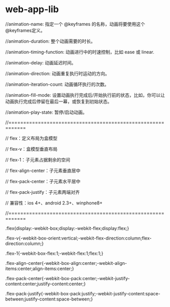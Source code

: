 # web-app-lib

//animation-name: 指定一个 @keyframes 的名称，动画将要使用这个@keyframes定义。

//animation-duration: 整个动画需要的时长。

//animation-timing-function: 动画进行中的时速控制，比如 ease 或 linear.

//animation-delay: 动画延迟时间。

//animation-direction: 动画重复执行时运动的方向。

//animation-iteration-count: 动画循环执行的次数。

//animation-fill-mode: 设置动画执行完成后/开始执行前的状态，比如，你可以让动画执行完成后停留在最后一幕，或恢复到初始状态。

//animation-play-state: 暂停/启动动画。


//============================================================

//   flex：定义布局为盒模型

//   flex-v：盒模型垂直布局

//   flex-1：子元素占据剩余的空间

//   flex-align-center：子元素垂直居中

//   flex-pack-center：子元素水平居中

//   flex-pack-justify：子元素两端对齐

//   兼容性：ios 4+、android 2.3+、winphone8+

//============================================================


.flex{display:-webkit-box;display:-webkit-flex;display:flex;}

.flex-v{-webkit-box-orient:vertical;-webkit-flex-direction:column;flex-direction:column;}

.flex-1{-webkit-box-flex:1;-webkit-flex:1;flex:1;}

.flex-align-center{-webkit-box-align:center;-webkit-align-items:center;align-items:center;}

.flex-pack-center{-webkit-box-pack:center;-webkit-justify-content:center;justify-content:center;}

.flex-pack-justify{-webkit-box-pack:justify;-webkit-justify-content:space-between;justify-content:space-between;}
